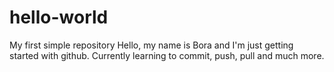 # hello-world
My first simple repository
Hello, my name is Bora and I'm just getting started with github. Currently
learning to commit, push, pull and much more.
